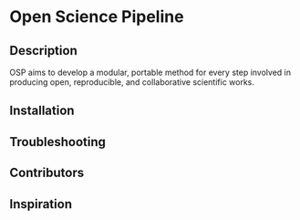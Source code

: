 # Open Science Pipeline
## Description
OSP aims to develop a modular, portable method for every step involved in producing open, reproducible, and
collaborative scientific works.

## Installation

## Troubleshooting

## Contributors

## Inspiration
